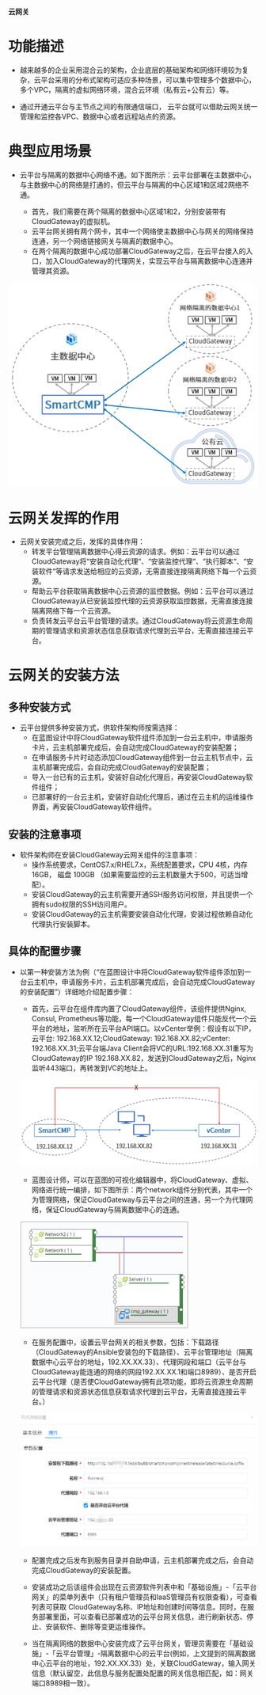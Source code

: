 **云网关**
# 功能描述

+ 越来越多的企业采用混合云的架构，企业底层的基础架构和网络环境较为复杂，云平台采用的分布式架构可适应多种场景，可以集中管理多个数据中心，多个VPC，隔离的虚拟网络环境，混合云环境（私有云+公有云）等。

+ 通过开通云平台与主节点之间的有限通信端口， 云平台就可以借助云网关统一管理和监控各VPC、数据中心或者远程站点的资源。

# 典型应用场景

+ 云平台与隔离的数据中心网络不通。如下图所示：云平台部署在主数据中心，与主数据中心的网络是打通的，但云平台与隔离的中心区域1和区域2网络不通。

    + 首先，我们需要在两个隔离的数据中心区域1和2，分别安装带有CloudGateway的虚拟机。
    + 云平台网关拥有两个网卡，其中一个网络使主数据中心与网关的网络保持连通，另一个网络链接网关与隔离的数据中心。
    + 在两个隔离的数据中心成功部署CloudGateway之后，在云平台接入的入口，加入CloudGateway的代理网关，实现云平台与隔离数据中心连通并管理其资源。

![CloudGateway](../../picture/Admin/CloudGateway.png)

# 云网关发挥的作用
+ 云网关安装完成之后，发挥的具体作用：
    + 转发平台管理隔离数据中心得云资源的请求。例如：云平台可以通过CloudGateway将“安装自动化代理“、“安装监控代理“、“执行脚本“、“安装软件“等请求发送给相应的云资源，无需直接连接隔离网络下每一个云资源。
    + 帮助云平台获取隔离数据中心云资源的监控数据。例如：云平台可以通过CloudGateway从已安装监控代理的云资源获取监控数据，无需直接连接隔离网络下每一个云资源。
    + 负责转发云平台云平台管理的请求。通过CloudGateway将云资源生命周期的管理请求和资源状态信息获取请求代理到云平台，无需直接连接云平台。

# 云网关的安装方法

## 多种安装方式
+ 云平台提供多种安装方式，供软件架构师按需选择：
    + 在蓝图设计中将CloudGateway软件组件添加到一台云主机中，申请服务卡片，云主机部署完成后，会自动完成CloudGateway的安装配置；
    + 在申请服务卡片时动态添加CloudGateway组件到一台云主机节点中，云主机部署完成后，会自动完成CloudGateway的安装配置；
    + 导入一台已有的云主机，安装好自动化代理后，再安装CloudGateway软件组件；
    + 已部署好的一台云主机，安装好自动化代理后，通过在云主机的运维操作界面，再安装CloudGateway软件组件。

## 安装的注意事项

+ 软件架构师在安装CloudGateway云网关组件的注意事项：
    + 操作系统要求，CentOS7.x/RHEL7.x，系统配置要求，CPU 4核，内存 16GB， 磁盘 100GB （如果需要监控的云主机数量大于500，可适当增配）。
    + 安装CloudGateway的云主机需要开通SSH服务访问权限，并且提供一个拥有sudo权限的SSH访问用户。
    + 安装CloudGateway的云主机需要安装自动化代理，安装过程依赖自动化代理执行安装脚本。

## 具体的配置步骤

+ 以第一种安装方法为例（“在蓝图设计中将CloudGateway软件组件添加到一台云主机中，申请服务卡片，云主机部署完成后，会自动完成CloudGateway的安装配置”）详细地介绍配置步骤：

    + 首先，云平台在组件库内置了CloudGateway组件，该组件提供Nginx, Consul, Prometheus等功能，每一个CloudGateway组件只能反代一个云平台的地址，监听所在云平台API端口。以vCenter举例：假设有以下IP，云平台: 192.168.XX.12;CloudGateway: 192.168.XX.82;vCenter: 192.168.XX.31;云平台端Java Client会将VC的URL:192.168.XX.31重写为CloudGateway的IP 192.168.XX.82，发送到CloudGateway之后，Nginx监听443端口，再转发到VC的地址上。

     ![CloudGateway反代](../../picture/Admin/CloudGateway反代.png) 

    + 蓝图设计师，可以在蓝图的可视化编辑器中，将CloudGateway、虚拟、网络进行统一编排，如下图所示：两个network组件分别代表，其中一个为管理网络，保证CloudGateway与云平台之间的连通，另一个为代理网络，保证CloudGateway与隔离数据中心的连通。
    
    ![CloudGateway+VM+Network](../../picture/Admin/CloudGateway+VM+Network.png)   

    + 在服务配置中，设置云平台网关的相关参数，包括：下载路径（CloudGateway的Ansible安装包的下载路径）、云平台管理地址（隔离数据中心云平台的地址，192.XX.XX.33）、代理网段和端口（云平台与CloudGateway能连通的网络的网段192.XX.XX.1和端口8989）、是否开启云平台代理（是否使CloudGateway拥有此项功能，即将云资源生命周期的管理请求和资源状态信息获取请求代理到云平台，无需直接连接云平台。）

    ![CloudGateway参数配置](../../picture/Admin/CloudGateway参数配置.png)   

    + 配置完成之后发布到服务目录并自助申请，云主机部署完成之后，会自动完成CloudGateway的安装配置。
    
    + 安装成功之后该组件会出现在云资源软件列表中和「基础设施」-「云平台网关」的菜单列表中（只有租户管理员和IaaS管理员有权限查看），可查看列表可获取 CloudGateway名称、IP地址和创建时间等信息。同时，在服务部署里面，可以查看已部署成功的云平台网关信息，进行刷新状态、停止、安装软件、删除等变更运维操作。

    + 当在隔离网络的数据中心安装完成了云平台网关，管理员需要在「基础设施」-「云平台管理」-隔离数据中心的云平台(例如，上文提到的隔离数据中心云平台的地址，192.XX.XX.33）处，关联CloudGateway，输入网关信息（默认留空，此信息与服务配置处配置的网关信息相匹配，如：网关端口8989相一致）。

